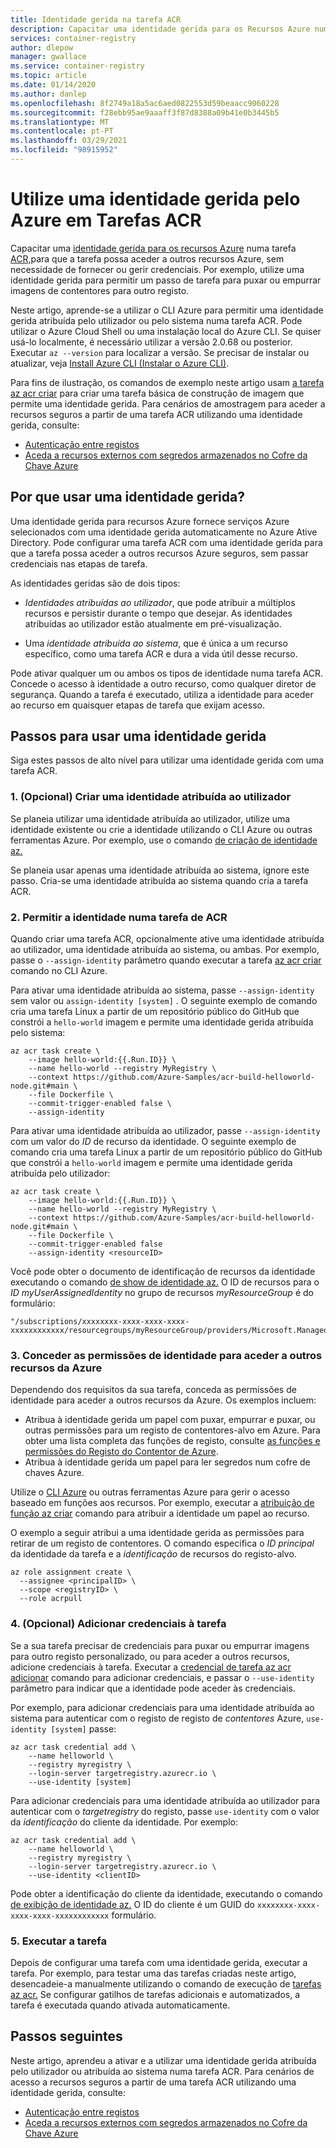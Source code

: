 ```yaml
---
title: Identidade gerida na tarefa ACR
description: Capacitar uma identidade gerida para os Recursos Azure numa tarefa de Registo de Contentores Azure para permitir que a tarefa aceda a outros recursos Azure, incluindo outros registos privados de contentores.
services: container-registry
author: dlepow
manager: gwallace
ms.service: container-registry
ms.topic: article
ms.date: 01/14/2020
ms.author: danlep
ms.openlocfilehash: 8f2749a18a5ac6aed0822553d59beaacc9060228
ms.sourcegitcommit: f28ebb95ae9aaaff3f87d8388a09b41e0b3445b5
ms.translationtype: MT
ms.contentlocale: pt-PT
ms.lasthandoff: 03/29/2021
ms.locfileid: "98915952"
---
```

# <a name="use-an-azure-managed-identity-in-acr-tasks"></a>Utilize uma identidade gerida pelo Azure em Tarefas ACR 

Capacitar uma [identidade gerida para os recursos Azure](../active-directory/managed-identities-azure-resources/overview.md) numa tarefa [ACR,](container-registry-tasks-overview.md)para que a tarefa possa aceder a outros recursos Azure, sem necessidade de fornecer ou gerir credenciais. Por exemplo, utilize uma identidade gerida para permitir um passo de tarefa para puxar ou empurrar imagens de contentores para outro registo.

Neste artigo, aprende-se a utilizar o CLI Azure para permitir uma identidade gerida atribuída pelo utilizador ou pelo sistema numa tarefa ACR. Pode utilizar o Azure Cloud Shell ou uma instalação local do Azure CLI. Se quiser usá-lo localmente, é necessário utilizar a versão 2.0.68 ou posterior. Executar `az --version` para localizar a versão. Se precisar de instalar ou atualizar, veja [Install Azure CLI (Instalar o Azure CLI)][azure-cli-install].

Para fins de ilustração, os comandos de exemplo neste artigo usam [a tarefa az acr criar][az-acr-task-create] para criar uma tarefa básica de construção de imagem que permite uma identidade gerida. Para cenários de amostragem para aceder a recursos seguros a partir de uma tarefa ACR utilizando uma identidade gerida, consulte:

* [Autenticação entre registos](container-registry-tasks-cross-registry-authentication.md)
* [Aceda a recursos externos com segredos armazenados no Cofre da Chave Azure](container-registry-tasks-authentication-key-vault.md)

## <a name="why-use-a-managed-identity"></a>Por que usar uma identidade gerida?

Uma identidade gerida para recursos Azure fornece serviços Azure selecionados com uma identidade gerida automaticamente no Azure Ative Directory. Pode configurar uma tarefa ACR com uma identidade gerida para que a tarefa possa aceder a outros recursos Azure seguros, sem passar credenciais nas etapas de tarefa.

As identidades geridas são de dois tipos:

* *Identidades atribuídas ao utilizador*, que pode atribuir a múltiplos recursos e persistir durante o tempo que desejar. As identidades atribuídas ao utilizador estão atualmente em pré-visualização.

* Uma *identidade atribuída ao sistema*, que é única a um recurso específico, como uma tarefa ACR e dura a vida útil desse recurso.

Pode ativar qualquer um ou ambos os tipos de identidade numa tarefa ACR. Concede o acesso à identidade a outro recurso, como qualquer diretor de segurança. Quando a tarefa é executado, utiliza a identidade para aceder ao recurso em quaisquer etapas de tarefa que exijam acesso.

## <a name="steps-to-use-a-managed-identity"></a>Passos para usar uma identidade gerida

Siga estes passos de alto nível para utilizar uma identidade gerida com uma tarefa ACR.

### <a name="1-optional-create-a-user-assigned-identity"></a>1. (Opcional) Criar uma identidade atribuída ao utilizador

Se planeia utilizar uma identidade atribuída ao utilizador, utilize uma identidade existente ou crie a identidade utilizando o CLI Azure ou outras ferramentas Azure. Por exemplo, use o comando [de criação de identidade az.][az-identity-create] 

Se planeia usar apenas uma identidade atribuída ao sistema, ignore este passo. Cria-se uma identidade atribuída ao sistema quando cria a tarefa ACR.

### <a name="2-enable-identity-on-an-acr-task"></a>2. Permitir a identidade numa tarefa de ACR

Quando criar uma tarefa ACR, opcionalmente ative uma identidade atribuída ao utilizador, uma identidade atribuída ao sistema, ou ambas. Por exemplo, passe o `--assign-identity` parâmetro quando executar a tarefa [az acr criar][az-acr-task-create] comando no CLI Azure.

Para ativar uma identidade atribuída ao sistema, passe `--assign-identity` sem valor ou `assign-identity [system]` . O seguinte exemplo de comando cria uma tarefa Linux a partir de um repositório público do GitHub que constrói a `hello-world` imagem e permite uma identidade gerida atribuída pelo sistema:

```azurecli
az acr task create \
    --image hello-world:{{.Run.ID}} \
    --name hello-world --registry MyRegistry \
    --context https://github.com/Azure-Samples/acr-build-helloworld-node.git#main \
    --file Dockerfile \
    --commit-trigger-enabled false \
    --assign-identity
```

Para ativar uma identidade atribuída ao utilizador, passe `--assign-identity` com um valor do *ID* de recurso da identidade. O seguinte exemplo de comando cria uma tarefa Linux a partir de um repositório público do GitHub que constrói a `hello-world` imagem e permite uma identidade gerida atribuída pelo utilizador:

```azurecli
az acr task create \
    --image hello-world:{{.Run.ID}} \
    --name hello-world --registry MyRegistry \
    --context https://github.com/Azure-Samples/acr-build-helloworld-node.git#main \
    --file Dockerfile \
    --commit-trigger-enabled false
    --assign-identity <resourceID>
```

Você pode obter o documento de identificação de recursos da identidade executando o comando [de show de identidade az.][az-identity-show] O ID de recursos para o *ID myUserAssignedIdentity* no grupo de recursos *myResourceGroup* é do formulário: 

```
"/subscriptions/xxxxxxxx-xxxx-xxxx-xxxx-xxxxxxxxxxxx/resourcegroups/myResourceGroup/providers/Microsoft.ManagedIdentity/userAssignedIdentities/myUserAssignedIdentity"
```

### <a name="3-grant-the-identity-permissions-to-access-other-azure-resources"></a>3. Conceder as permissões de identidade para aceder a outros recursos da Azure

Dependendo dos requisitos da sua tarefa, conceda as permissões de identidade para aceder a outros recursos da Azure. Os exemplos incluem:

* Atribua à identidade gerida um papel com puxar, empurrar e puxar, ou outras permissões para um registo de contentores-alvo em Azure. Para obter uma lista completa das funções de registo, consulte [as funções e permissões do Registo do Contentor de Azure](container-registry-roles.md). 
* Atribua à identidade gerida um papel para ler segredos num cofre de chaves Azure.

Utilize o [CLI Azure](../role-based-access-control/role-assignments-cli.md) ou outras ferramentas Azure para gerir o acesso baseado em funções aos recursos. Por exemplo, executar a [atribuição de função az criar][az-role-assignment-create] comando para atribuir a identidade um papel ao recurso. 

O exemplo a seguir atribui a uma identidade gerida as permissões para retirar de um registo de contentores. O comando especifica o *ID principal* da identidade da tarefa e a *identificação* de recursos do registo-alvo.


```azurecli
az role assignment create \
  --assignee <principalID> \
  --scope <registryID> \
  --role acrpull
```

### <a name="4-optional-add-credentials-to-the-task"></a>4. (Opcional) Adicionar credenciais à tarefa

Se a sua tarefa precisar de credenciais para puxar ou empurrar imagens para outro registo personalizado, ou para aceder a outros recursos, adicione credenciais à tarefa. Executar a [credencial de tarefa az acr adicionar][az-acr-task-credential-add] comando para adicionar credenciais, e passar o `--use-identity` parâmetro para indicar que a identidade pode aceder às credenciais. 

Por exemplo, para adicionar credenciais para uma identidade atribuída ao sistema para autenticar com o registo de registo de *contentores* Azure, `use-identity [system]` passe:

```azurecli
az acr task credential add \
    --name helloworld \
    --registry myregistry \
    --login-server targetregistry.azurecr.io \
    --use-identity [system]
```

Para adicionar credenciais para uma identidade atribuída ao utilizador para autenticar com o *targetregistry* do registo, passe `use-identity` com o valor da *identificação* do cliente da identidade. Por exemplo:

```azurecli
az acr task credential add \
    --name helloworld \
    --registry myregistry \
    --login-server targetregistry.azurecr.io \
    --use-identity <clientID>
```

Pode obter a identificação do cliente da identidade, executando o comando [de exibição de identidade az.][az-identity-show] O ID do cliente é um GUID do `xxxxxxxx-xxxx-xxxx-xxxx-xxxxxxxxxxxx` formulário.

### <a name="5-run-the-task"></a>5. Executar a tarefa

Depois de configurar uma tarefa com uma identidade gerida, executar a tarefa. Por exemplo, para testar uma das tarefas criadas neste artigo, desencadeie-a manualmente utilizando o comando de execução de [tarefas az acr.][az-acr-task-run] Se configurar gatilhos de tarefas adicionais e automatizados, a tarefa é executada quando ativada automaticamente.

## <a name="next-steps"></a>Passos seguintes

Neste artigo, aprendeu a ativar e a utilizar uma identidade gerida atribuída pelo utilizador ou atribuída ao sistema numa tarefa ACR. Para cenários de acesso a recursos seguros a partir de uma tarefa ACR utilizando uma identidade gerida, consulte:

* [Autenticação entre registos](container-registry-tasks-cross-registry-authentication.md)
* [Aceda a recursos externos com segredos armazenados no Cofre da Chave Azure](container-registry-tasks-authentication-key-vault.md)


<!-- LINKS - Internal -->
[az-role-assignment-create]: /cli/azure/role/assignment#az-role-assignment-create
[az-identity-create]: /cli/azure/identity#az-identity-create
[az-identity-show]: /cli/azure/identity#az-identity-show
[az-acr-task-create]: /cli/azure/acr/task#az-acr-task-create
[az-acr-task-run]: /cli/azure/acr/task#az-acr-task-run
[az-acr-task-credential-add]: /cli/azure/acr/task/credential#az-acr-task-credential-add
[azure-cli-install]: /cli/azure/install-azure-cli

